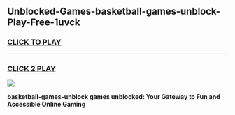 
## Unblocked-Games-basketball-games-unblock-Play-Free-1uvck
<h3>
<a href="https://premium76.site?title=basketball-games-unblock&ref=22A">CLICK TO PLAY</a></h3>
<hr>

<h3>
<a href="https://premium76.site?title=basketball-games-unblock&ref=22A">CLICK 2 PLAY</a>
  
</h3>

<a href="https://premium76.site?title=basketball-games-unblock&ref=22A"><img src="https://clearcache.store/games.png"></a>


**basketball-games-unblock games unblocked: Your Gateway to Fun and Accessible Online Gaming**
